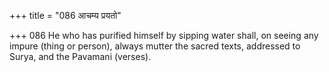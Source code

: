 +++
title = "086 आचम्य प्रयतो"

+++
086	He who has purified himself by sipping water shall, on seeing any impure (thing or person), always mutter the sacred texts, addressed to Surya, and the Pavamani (verses).